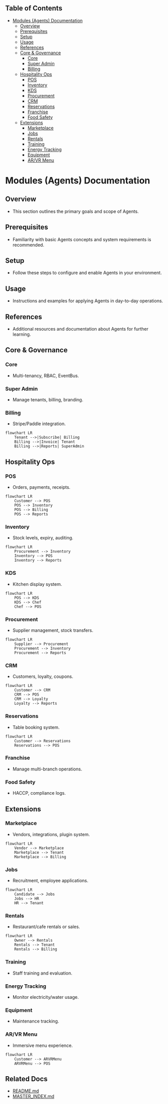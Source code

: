 <!-- START doctoc generated TOC please keep comment here to allow auto update -->
<!-- DON'T EDIT THIS SECTION, INSTEAD RE-RUN doctoc TO UPDATE -->
## Table of Contents

- [Modules (Agents) Documentation](#modules-agents-documentation)
  - [Overview](#overview)
  - [Prerequisites](#prerequisites)
  - [Setup](#setup)
  - [Usage](#usage)
  - [References](#references)
  - [Core & Governance](#core--governance)
    - [Core](#core)
    - [Super Admin](#super-admin)
    - [Billing](#billing)
  - [Hospitality Ops](#hospitality-ops)
    - [POS](#pos)
    - [Inventory](#inventory)
    - [KDS](#kds)
    - [Procurement](#procurement)
    - [CRM](#crm)
    - [Reservations](#reservations)
    - [Franchise](#franchise)
    - [Food Safety](#food-safety)
  - [Extensions](#extensions)
    - [Marketplace](#marketplace)
    - [Jobs](#jobs)
    - [Rentals](#rentals)
    - [Training](#training)
    - [Energy Tracking](#energy-tracking)
    - [Equipment](#equipment)
    - [AR/VR Menu](#arvr-menu)

<!-- END doctoc generated TOC please keep comment here to allow auto update -->

# Modules (Agents) Documentation

## Overview
- This section outlines the primary goals and scope of Agents.

## Prerequisites
- Familiarity with basic Agents concepts and system requirements is recommended.

## Setup
- Follow these steps to configure and enable Agents in your environment.

## Usage
- Instructions and examples for applying Agents in day-to-day operations.

## References
- Additional resources and documentation about Agents for further learning.


## Core & Governance
### Core
- Multi-tenancy, RBAC, EventBus.  

### Super Admin
- Manage tenants, billing, branding.  

### Billing
- Stripe/Paddle integration.  

```mermaid
flowchart LR
    Tenant -->|Subscribe| Billing
    Billing -->|Invoice| Tenant
    Billing -->|Reports| SuperAdmin
```

## Hospitality Ops
### POS
- Orders, payments, receipts.  

```mermaid
flowchart LR
    Customer --> POS
    POS --> Inventory
    POS --> Billing
    POS --> Reports
```

### Inventory
- Stock levels, expiry, auditing.  

```mermaid
flowchart LR
    Procurement --> Inventory
    Inventory --> POS
    Inventory --> Reports
```

### KDS
- Kitchen display system.  

```mermaid
flowchart LR
    POS --> KDS
    KDS --> Chef
    Chef --> POS
```

### Procurement
- Supplier management, stock transfers.  

```mermaid
flowchart LR
    Supplier --> Procurement
    Procurement --> Inventory
    Procurement --> Reports
```

### CRM
- Customers, loyalty, coupons.  

```mermaid
flowchart LR
    Customer --> CRM
    CRM --> POS
    CRM --> Loyalty
    Loyalty --> Reports
```

### Reservations
- Table booking system.  

```mermaid
flowchart LR
    Customer --> Reservations
    Reservations --> POS
```

### Franchise
- Manage multi-branch operations.  

### Food Safety
- HACCP, compliance logs.  

## Extensions
### Marketplace
- Vendors, integrations, plugin system.  

```mermaid
flowchart LR
    Vendor --> Marketplace
    Marketplace --> Tenant
    Marketplace --> Billing
```

### Jobs
- Recruitment, employee applications.  

```mermaid
flowchart LR
    Candidate --> Jobs
    Jobs --> HR
    HR --> Tenant
```

### Rentals
- Restaurant/cafe rentals or sales.  

```mermaid
flowchart LR
    Owner --> Rentals
    Rentals --> Tenant
    Rentals --> Billing
```

### Training
- Staff training and evaluation.  

### Energy Tracking
- Monitor electricity/water usage.  

### Equipment
- Maintenance tracking.  

### AR/VR Menu
- Immersive menu experience.  

```mermaid
flowchart LR
    Customer --> ARVRMenu
    ARVRMenu --> POS
```

## Related Docs
- [README.md](README.md)
- [MASTER_INDEX.md](MASTER_INDEX.md)

